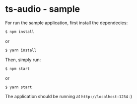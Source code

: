 # ts-audio - sample
For run the sample application, first install the dependecies:

```sh
$ npm install
```

or

```sh
$ yarn install
```

Then, simply run:

```sh
$ npm start
```

or

```sh
$ yarn start
```

The application should be running at `http://localhost:1234` :)
